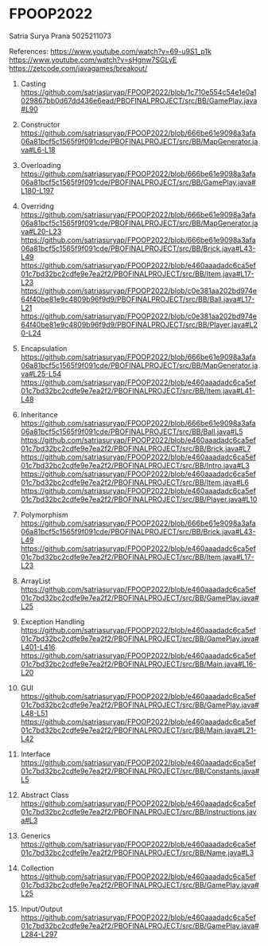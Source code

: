 # FPOOP2022

Satria Surya Prana
5025211073

References:
https://www.youtube.com/watch?v=69-u9S1_p1k
https://www.youtube.com/watch?v=sHgnw7SGLyE
https://zetcode.com/javagames/breakout/

1. Casting
https://github.com/satriasuryap/FPOOP2022/blob/1c710e554c54e1e0a1029867bb0d67dd436e6ead/PBOFINALPROJECT/src/BB/GamePlay.java#L90

2. Constructor
https://github.com/satriasuryap/FPOOP2022/blob/666be61e9098a3afa06a81bcf5c1565f9f091cde/PBOFINALPROJECT/src/BB/MapGenerator.java#L6-L18

3. Overloading
https://github.com/satriasuryap/FPOOP2022/blob/666be61e9098a3afa06a81bcf5c1565f9f091cde/PBOFINALPROJECT/src/BB/GamePlay.java#L180-L197

4. Overridng
https://github.com/satriasuryap/FPOOP2022/blob/666be61e9098a3afa06a81bcf5c1565f9f091cde/PBOFINALPROJECT/src/BB/MapGenerator.java#L20-L23
https://github.com/satriasuryap/FPOOP2022/blob/666be61e9098a3afa06a81bcf5c1565f9f091cde/PBOFINALPROJECT/src/BB/Brick.java#L43-L49
https://github.com/satriasuryap/FPOOP2022/blob/e460aaadadc6ca5ef01c7bd32bc2cdfe9e7ea2f2/PBOFINALPROJECT/src/BB/Item.java#L17-L23
https://github.com/satriasuryap/FPOOP2022/blob/c0e381aa202bd974e64f40be81e9c4809b96f9d9/PBOFINALPROJECT/src/BB/Ball.java#L17-L21
https://github.com/satriasuryap/FPOOP2022/blob/c0e381aa202bd974e64f40be81e9c4809b96f9d9/PBOFINALPROJECT/src/BB/Player.java#L20-L24

5. Encapsulation
https://github.com/satriasuryap/FPOOP2022/blob/666be61e9098a3afa06a81bcf5c1565f9f091cde/PBOFINALPROJECT/src/BB/MapGenerator.java#L25-L54
https://github.com/satriasuryap/FPOOP2022/blob/e460aaadadc6ca5ef01c7bd32bc2cdfe9e7ea2f2/PBOFINALPROJECT/src/BB/Item.java#L41-L48

6. Inheritance
https://github.com/satriasuryap/FPOOP2022/blob/666be61e9098a3afa06a81bcf5c1565f9f091cde/PBOFINALPROJECT/src/BB/Ball.java#L5
https://github.com/satriasuryap/FPOOP2022/blob/e460aaadadc6ca5ef01c7bd32bc2cdfe9e7ea2f2/PBOFINALPROJECT/src/BB/Brick.java#L7
https://github.com/satriasuryap/FPOOP2022/blob/e460aaadadc6ca5ef01c7bd32bc2cdfe9e7ea2f2/PBOFINALPROJECT/src/BB/Intro.java#L3
https://github.com/satriasuryap/FPOOP2022/blob/e460aaadadc6ca5ef01c7bd32bc2cdfe9e7ea2f2/PBOFINALPROJECT/src/BB/Item.java#L6
https://github.com/satriasuryap/FPOOP2022/blob/e460aaadadc6ca5ef01c7bd32bc2cdfe9e7ea2f2/PBOFINALPROJECT/src/BB/Player.java#L10

7. Polymorphism
https://github.com/satriasuryap/FPOOP2022/blob/666be61e9098a3afa06a81bcf5c1565f9f091cde/PBOFINALPROJECT/src/BB/Brick.java#L43-L49
https://github.com/satriasuryap/FPOOP2022/blob/e460aaadadc6ca5ef01c7bd32bc2cdfe9e7ea2f2/PBOFINALPROJECT/src/BB/Item.java#L17-L23

8. ArrayList
https://github.com/satriasuryap/FPOOP2022/blob/e460aaadadc6ca5ef01c7bd32bc2cdfe9e7ea2f2/PBOFINALPROJECT/src/BB/GamePlay.java#L25

9. Exception Handling
https://github.com/satriasuryap/FPOOP2022/blob/e460aaadadc6ca5ef01c7bd32bc2cdfe9e7ea2f2/PBOFINALPROJECT/src/BB/GamePlay.java#L401-L416
https://github.com/satriasuryap/FPOOP2022/blob/e460aaadadc6ca5ef01c7bd32bc2cdfe9e7ea2f2/PBOFINALPROJECT/src/BB/Main.java#L16-L20

10. GUI
https://github.com/satriasuryap/FPOOP2022/blob/e460aaadadc6ca5ef01c7bd32bc2cdfe9e7ea2f2/PBOFINALPROJECT/src/BB/GamePlay.java#L48-L51
https://github.com/satriasuryap/FPOOP2022/blob/e460aaadadc6ca5ef01c7bd32bc2cdfe9e7ea2f2/PBOFINALPROJECT/src/BB/Main.java#L21-L42

11. Interface
https://github.com/satriasuryap/FPOOP2022/blob/e460aaadadc6ca5ef01c7bd32bc2cdfe9e7ea2f2/PBOFINALPROJECT/src/BB/Constants.java#L5

12. Abstract Class
https://github.com/satriasuryap/FPOOP2022/blob/e460aaadadc6ca5ef01c7bd32bc2cdfe9e7ea2f2/PBOFINALPROJECT/src/BB/Instructions.java#L3

13. Generics
https://github.com/satriasuryap/FPOOP2022/blob/e460aaadadc6ca5ef01c7bd32bc2cdfe9e7ea2f2/PBOFINALPROJECT/src/BB/Name.java#L3

14. Collection
https://github.com/satriasuryap/FPOOP2022/blob/e460aaadadc6ca5ef01c7bd32bc2cdfe9e7ea2f2/PBOFINALPROJECT/src/BB/GamePlay.java#L25

15. Input/Output
https://github.com/satriasuryap/FPOOP2022/blob/e460aaadadc6ca5ef01c7bd32bc2cdfe9e7ea2f2/PBOFINALPROJECT/src/BB/GamePlay.java#L284-L297
